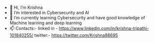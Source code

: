- 👋 Hi, I’m Krishna
- 👀 I’m interested in Cybersecurity and AI
- 🌱 I’m currently learning Cybersecurity and have good knowledge of Machine learning and deep learning
- 📫 Contacts:- linked in - https://www.linkedin.com/in/krishna-tripathi-101840255/ twitter:- https://twitter.com/Krishna88695

<!---
flotaro/flotaro is a ✨ special ✨ repository because its `README.md` (this file) appears on your GitHub profile.
You can click the Preview link to take a look at your changes.
--->
